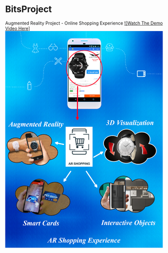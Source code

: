 # BitsProject
 Augmented Reality Project - Online Shopping Experience [![Watch The Demo Video Here]](https://www.linkedin.com/posts/navin-agarwal-65359a181_augmentedreality-bits-unity3d-activity-6680722931527626752-MA7T)
![Project Design](https://github.com/nxdeveloper32/AR_Shopping/blob/master/Project%20Design.png)
